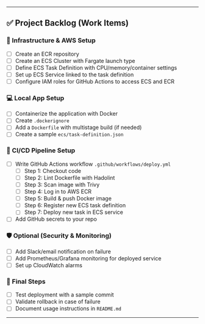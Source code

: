 
---

## ✅ Project Backlog (Work Items)

### 🔧 Infrastructure & AWS Setup
- [ ] Create an ECR repository
- [ ] Create an ECS Cluster with Fargate launch type
- [ ] Define ECS Task Definition with CPU/memory/container settings
- [ ] Set up ECS Service linked to the task definition
- [ ] Configure IAM roles for GitHub Actions to access ECS and ECR

### 💻 Local App Setup
- [ ] Containerize the application with Docker
- [ ] Create `.dockerignore`
- [ ] Add a `Dockerfile` with multistage build (if needed)
- [ ] Create a sample `ecs/task-definition.json`

### 🧪 CI/CD Pipeline Setup
- [ ] Write GitHub Actions workflow `.github/workflows/deploy.yml`
  - [ ] Step 1: Checkout code
  - [ ] Step 2: Lint Dockerfile with Hadolint
  - [ ] Step 3: Scan image with Trivy
  - [ ] Step 4: Log in to AWS ECR
  - [ ] Step 5: Build & push Docker image
  - [ ] Step 6: Register new ECS task definition
  - [ ] Step 7: Deploy new task in ECS service
- [ ] Add GitHub secrets to your repo

### 🛡️ Optional (Security & Monitoring)
- [ ] Add Slack/email notification on failure
- [ ] Add Prometheus/Grafana monitoring for deployed service
- [ ] Set up CloudWatch alarms

### 🚀 Final Steps
- [ ] Test deployment with a sample commit
- [ ] Validate rollback in case of failure
- [ ] Document usage instructions in `README.md`

---
